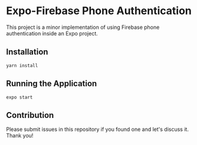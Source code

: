 # Expo-Firebase Phone Authentication

This project is a minor implementation of using Firebase phone authentication inside an Expo project.

## Installation

`yarn install`

## Running the Application

`expo start`

## Contribution

Please submit issues in this repository if you found one and let's discuss it. Thank you!
